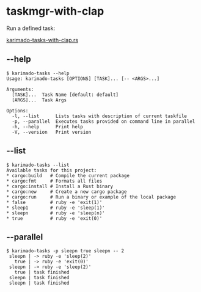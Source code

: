# taskmgr-with-clap

Run a defined task:

[karimado-tasks-with-clap.rs](./karimado-tasks-with-clap.rs)

## --help

```console
$ karimado-tasks --help
Usage: karimado-tasks [OPTIONS] [TASK]... [-- <ARGS>...]

Arguments:
  [TASK]...  Task Name [default: default]
  [ARGS]...  Task Args

Options:
  -l, --list      Lists tasks with description of current taskfile
  -p, --parallel  Executes tasks provided on command line in parallel
  -h, --help      Print help
  -V, --version   Print version

```

## --list

```console
$ karimado-tasks --list
Available tasks for this project:
* cargo:build   # Compile the current package
* cargo:fmt     # Formats all files
* cargo:install # Install a Rust binary
* cargo:new     # Create a new cargo package
* cargo:run     # Run a binary or example of the local package
* false         # ruby -e 'exit(1)'
* sleep1        # ruby -e 'sleep(1)'
* sleepn        # ruby -e 'sleep(n)'
* true          # ruby -e 'exit(0)'

```

## --parallel

```console
$ karimado-tasks -p sleepn true sleepn -- 2
 sleepn | -> ruby -e 'sleep(2)'
   true | -> ruby -e 'exit(0)'
 sleepn | -> ruby -e 'sleep(2)'
   true | task finished
 sleepn | task finished
 sleepn | task finished

```
